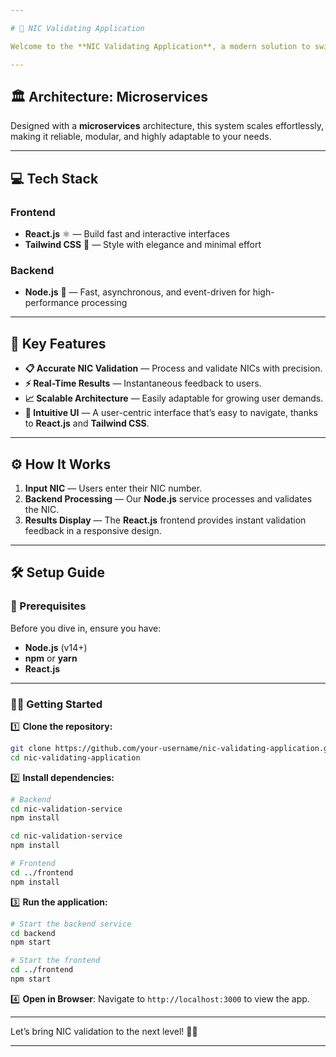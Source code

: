 ```yaml
---

# 🌟 NIC Validating Application

Welcome to the **NIC Validating Application**, a modern solution to swiftly and accurately validate **National Identity Cards (NICs)**. Built with cutting-edge technology and a sleek user experience, this project ensures you can verify identities with ease.

---
```


## 🏛️ Architecture: Microservices
Designed with a **microservices** architecture, this system scales effortlessly, making it reliable, modular, and highly adaptable to your needs.

---

## 💻 Tech Stack
### **Frontend**
- **React.js** ⚛️ — Build fast and interactive interfaces
- **Tailwind CSS** 🎨 — Style with elegance and minimal effort

### **Backend**
- **Node.js** 🔧 — Fast, asynchronous, and event-driven for high-performance processing

---

## 🔑 Key Features

- **📋 Accurate NIC Validation** — Process and validate NICs with precision.
- **⚡ Real-Time Results** — Instantaneous feedback to users.
- **📈 Scalable Architecture** — Easily adaptable for growing user demands.
- **🎨 Intuitive UI** — A user-centric interface that’s easy to navigate, thanks to **React.js** and **Tailwind CSS**.

---

## ⚙️ How It Works

1. **Input NIC** — Users enter their NIC number.
2. **Backend Processing** — Our **Node.js** service processes and validates the NIC.
3. **Results Display** — The **React.js** frontend provides instant validation feedback in a responsive design.

---

## 🛠️ Setup Guide

### 🧰 Prerequisites

Before you dive in, ensure you have:
- **Node.js** (v14+)
- **npm** or **yarn**
- **React.js**

---

### 🏃‍♂️ Getting Started

1️⃣ **Clone the repository:**

```bash
git clone https://github.com/your-username/nic-validating-application.git
cd nic-validating-application
```

2️⃣ **Install dependencies:**

```bash
# Backend
cd nic-validation-service
npm install

cd nic-validation-service
npm install

# Frontend
cd ../frontend
npm install
```

3️⃣ **Run the application:**

```bash
# Start the backend service
cd backend
npm start

# Start the frontend
cd ../frontend
npm start
```

4️⃣ **Open in Browser**:
Navigate to `http://localhost:3000` to view the app.

---

Let’s bring NIC validation to the next level! 💪✨

---
